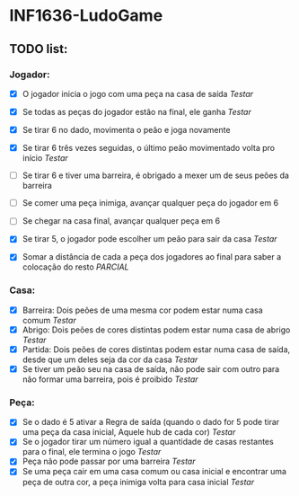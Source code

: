 # INF1636-LudoGame

## TODO list:

### Jogador:
- [x] O jogador inicia o jogo com uma peça na casa de saída *Testar*
- [x] Se todas as peças do jogador estão na final, ele ganha *Testar*
- [x] Se tirar 6 no dado, movimenta o peão e joga novamente
- [x] Se tirar 6 três vezes seguidas, o último peão movimentado volta pro início *Testar*
- [ ] Se tirar 6 e tiver uma barreira, é obrigado a mexer um de seus peões da barreira
- [ ] Se comer uma peça inimiga, avançar qualquer peça do jogador em 6
- [ ] Se chegar na casa final, avançar qualquer peça em 6
- [x] Se tirar 5, o jogador pode escolher um peão para sair da casa *Testar*
- [x] Somar a distância de cada a peça dos jogadores ao final para saber a colocação do resto *PARCIAL*


### Casa:
- [x] Barreira: Dois peões de uma mesma cor podem estar numa casa comum *Testar*
- [x] Abrigo: Dois peões de cores distintas podem estar numa casa de abrigo *Testar*
- [x] Partida: Dois peões de cores distintas podem estar numa casa de saída, desde que um deles seja da cor da casa *Testar*
- [x] Se tiver um peão seu na casa de saída, não pode sair com outro para não formar uma barreira, pois é proibido *Testar*

### Peça:
- [x] Se o dado é 5 ativar a Regra de saída (quando o dado for 5 pode tirar uma peça da casa inicial, Aquele hub de cada cor) *Testar*
- [x] Se o jogador tirar um número igual a quantidade de casas restantes para o final, ele termina o jogo *Testar*
- [x] Peça não pode passar por uma barreira *Testar*
- [x] Se uma peça cair em uma casa comum ou casa inicial e encontrar uma peça de outra cor, a peça inimiga volta para casa inicial *Testar*

